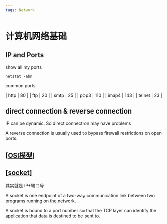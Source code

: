 ```yaml
---
tags: Network
---
```

# 计算机网络基础

## IP and Ports

show all my ports

```shell
netstat -abn
```

common ports

| http   | 80  |
| ftp    | 20  |
| smtp   | 25  |
| pop3   | 110 |
| imap4  | 143 |
| telnet | 23  |

## direct connection & reverse connection

IP can be dynamic. So direct connection may have problems

A reverse connection is usually used to bypass firewall restrictions on open ports.

## [[OSI模型]]

## [[socket]]

其实就是 IP+端口号

A socket is one endpoint of a two-way communication link between two programs running on the network.

A socket is bound to a port number so that the TCP layer can identify the application that data is destined to be sent to.

[//begin]: # "Autogenerated link references for markdown compatibility"
[OSI模型]: OSI模型.md "OSI 模型"
[socket]: socket.md "socket"
[//end]: # "Autogenerated link references"
